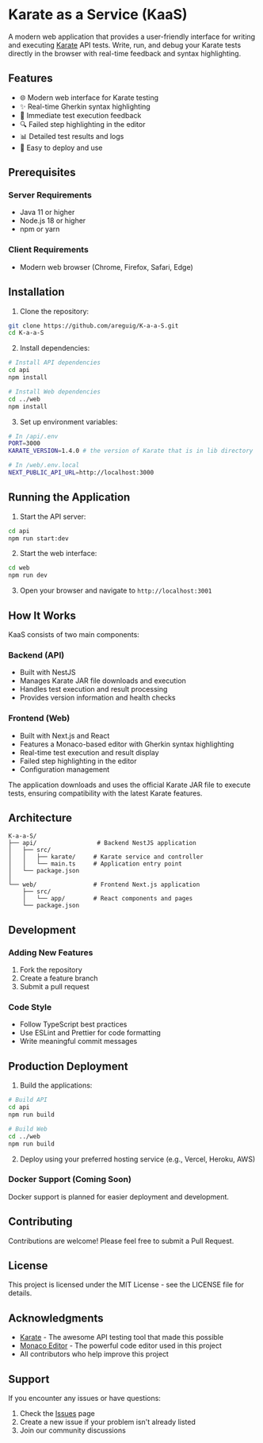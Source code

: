 # Karate as a Service (KaaS)

A modern web application that provides a user-friendly interface for writing and executing [Karate](https://github.com/karatelabs/karate) API tests. Write, run, and debug your Karate tests directly in the browser with real-time feedback and syntax highlighting.

## Features

- 🌐 Modern web interface for Karate testing
- ✨ Real-time Gherkin syntax highlighting
- 🎯 Immediate test execution feedback
- 🔍 Failed step highlighting in the editor
- 📊 Detailed test results and logs
- 🚀 Easy to deploy and use

## Prerequisites

### Server Requirements
- Java 11 or higher
- Node.js 18 or higher
- npm or yarn

### Client Requirements
- Modern web browser (Chrome, Firefox, Safari, Edge)

## Installation

1. Clone the repository:
```bash
git clone https://github.com/areguig/K-a-a-S.git
cd K-a-a-S
```

2. Install dependencies:
```bash
# Install API dependencies
cd api
npm install

# Install Web dependencies
cd ../web
npm install
```

3. Set up environment variables:
```bash
# In /api/.env
PORT=3000
KARATE_VERSION=1.4.0 # the version of Karate that is in lib directory

# In /web/.env.local
NEXT_PUBLIC_API_URL=http://localhost:3000
```

## Running the Application

1. Start the API server:
```bash
cd api
npm run start:dev
```

2. Start the web interface:
```bash
cd web
npm run dev
```

3. Open your browser and navigate to `http://localhost:3001`

## How It Works

KaaS consists of two main components:

### Backend (API)
- Built with NestJS
- Manages Karate JAR file downloads and execution
- Handles test execution and result processing
- Provides version information and health checks

### Frontend (Web)
- Built with Next.js and React
- Features a Monaco-based editor with Gherkin syntax highlighting
- Real-time test execution and result display
- Failed step highlighting in the editor
- Configuration management

The application downloads and uses the official Karate JAR file to execute tests, ensuring compatibility with the latest Karate features.

## Architecture

```
K-a-a-S/
├── api/                 # Backend NestJS application
│   ├── src/
│   │   ├── karate/     # Karate service and controller
│   │   └── main.ts     # Application entry point
│   └── package.json
│
└── web/                # Frontend Next.js application
    ├── src/
    │   └── app/        # React components and pages
    └── package.json
```

## Development

### Adding New Features
1. Fork the repository
2. Create a feature branch
3. Submit a pull request

### Code Style
- Follow TypeScript best practices
- Use ESLint and Prettier for code formatting
- Write meaningful commit messages

## Production Deployment

1. Build the applications:
```bash
# Build API
cd api
npm run build

# Build Web
cd ../web
npm run build
```

2. Deploy using your preferred hosting service (e.g., Vercel, Heroku, AWS)

### Docker Support (Coming Soon)
Docker support is planned for easier deployment and development.

## Contributing

Contributions are welcome! Please feel free to submit a Pull Request.

## License

This project is licensed under the MIT License - see the LICENSE file for details.

## Acknowledgments

- [Karate](https://github.com/karatelabs/karate) - The awesome API testing tool that made this possible
- [Monaco Editor](https://microsoft.github.io/monaco-editor/) - The powerful code editor used in this project
- All contributors who help improve this project

## Support

If you encounter any issues or have questions:
1. Check the [Issues](https://github.com/areguig/K-a-a-S/issues) page
2. Create a new issue if your problem isn't already listed
3. Join our community discussions
